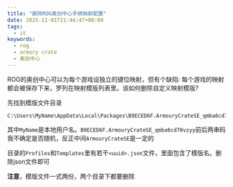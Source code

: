 ```yaml
---
title: "删除ROG奥创中心手柄映射配置"
date: 2025-11-01T21:44:47+08:00
tags:
  - it
keywords:
  - rog
  - armory crate
  - 奥创中心
---
```


ROG的奥创中心可以为每个游戏设独立的键位映射，但有个缺陷: 每个游戏的映射都会被保存下来，罗列在映射模版列表里。该如何删除自定义映射模版?

先找到模版文件目录
```
C:\Users\MyName\AppData\Local\Packages\B9ECED6F.ArmouryCrateSE_qmba6cd70vzyy\LocalState\GamepadCustomize
```

其中`MyName`是本地用户名。`B9ECED6F.ArmouryCrateSE_qmba6cd70vzyy`前后两串码我不确定是否随机，反正中间`ArmouryCrateSE`是一定的

目录的`Profiles`和`Templates`里有若干`<uuid>.json`文件，里面包含了模版名。删除json文件即可

**注意**，模版文件一式两份，两个目录下都要删除